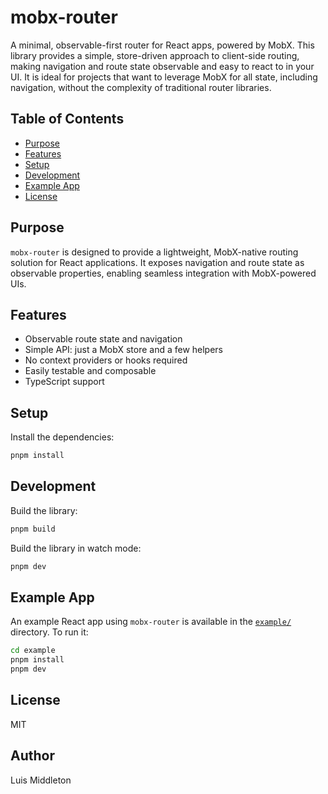 
# mobx-router

A minimal, observable-first router for React apps, powered by MobX. This library provides a simple, store-driven approach to client-side routing, making navigation and route state observable and easy to react to in your UI. It is ideal for projects that want to leverage MobX for all state, including navigation, without the complexity of traditional router libraries.


## Table of Contents

- [Purpose](#purpose)
- [Features](#features)
- [Setup](#setup)
- [Development](#development)
- [Example App](#example-app)
- [License](#license)

## Purpose

`mobx-router` is designed to provide a lightweight, MobX-native routing solution for React applications. It exposes navigation and route state as observable properties, enabling seamless integration with MobX-powered UIs.

## Features

- Observable route state and navigation
- Simple API: just a MobX store and a few helpers
- No context providers or hooks required
- Easily testable and composable
- TypeScript support

## Setup

Install the dependencies:

```bash
pnpm install
```

## Development

Build the library:

```bash
pnpm build
```

Build the library in watch mode:

```bash
pnpm dev
```

## Example App

An example React app using `mobx-router` is available in the [`example/`](./example) directory. To run it:

```bash
cd example
pnpm install
pnpm dev
```

## License

MIT

## Author

Luis Middleton

